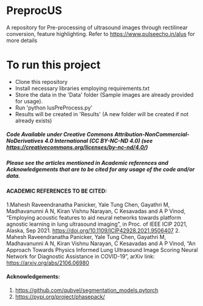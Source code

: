 # PreprocUS
A repository for Pre-processing of ultrasound images through rectilinear conversion, feature highlighting. Refer to https://www.pulseecho.in/alus for more details

# To run this project
- Clone this repository
- Install necessary libraries employing requirements.txt
- Store the data in the 'Data' folder (Sample images are already provided for usage).
- Run 'python lusPreProcess.py'
- Results will be created in 'Results' (A new folder will be created if not already exists)

##### Code Available under Creative Commons Attribution-NonCommercial-NoDerivatives 4.0 International (CC BY-NC-ND 4.0) (see https://creativecommons.org/licenses/by-nc-nd/4.0/)

##### Please see the articles mentioned in Academic references and Acknowledgements that are to be cited for any usage of the code and/or data.

#### ACADEMIC REFERENCES TO BE CITED:
1.Mahesh Raveendranatha Panicker, Yale Tung Chen, Gayathri M, Madhavanunni A N, Kiran Vishnu Narayan, C Kesavadas and A P Vinod, “Employing acoustic features to aid neural networks towards platform agnostic learning in lung ultrasound imaging”, in Proc. of IEEE ICIP 2021, Alaska, Sep 2021. https://doi.org/10.1109/ICIP42928.2021.9506407
2. Mahesh Raveendranatha Panicker, Yale Tung Chen, Gayathri M, Madhavanunni A N, Kiran Vishnu Narayan, C Kesavadas and A P Vinod, “An Approach Towards Physics Informed Lung Ultrasound Image Scoring Neural Network for Diagnostic Assistance in COVID-19”, arXiv link: https://arxiv.org/abs/2106.06980 

#### Acknowledgements:
1. https://github.com/qubvel/segmentation_models.pytorch
2. https://pypi.org/project/phasepack/
